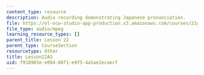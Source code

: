 ```yaml
---
content_type: resource
description: Audio recording demonstrating Japanese pronunciation.
file: https://ol-ocw-studio-app-production.s3.amazonaws.com/courses/21g-504-japanese-iv-spring-2009/f918903ee09488f1e9f54a5ae2ecaecf_Lesson22A3.mp3
file_type: audio/mpeg
learning_resource_types: []
parent_title: Lesson 22
parent_type: CourseSection
resourcetype: Other
title: Lesson22A3
uid: f918903e-e094-88f1-e9f5-4a5ae2ecaecf
---
```


